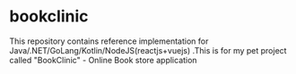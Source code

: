 # bookclinic
This repository contains reference implementation for Java/.NET/GoLang/Kotlin/NodeJS(reactjs+vuejs) .This is for my pet project called "BookClinic" - Online Book store application
